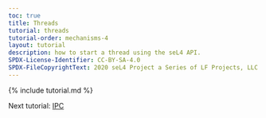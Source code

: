 ```yaml
---
toc: true
title: Threads
tutorial: threads
tutorial-order: mechanisms-4
layout: tutorial
description: how to start a thread using the seL4 API.
SPDX-License-Identifier: CC-BY-SA-4.0
SPDX-FileCopyrightText: 2020 seL4 Project a Series of LF Projects, LLC.
---
```

{% include tutorial.md %}
<script src="{{ base.url | prepend: site.url }}/assets/js/toggle-markdown.js"></script>

Next tutorial: <a href="ipc">IPC</a>